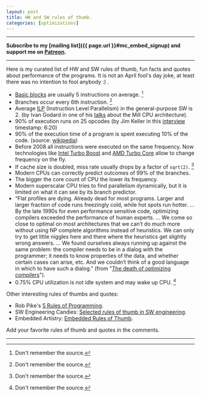 ```yaml
---
layout: post
title: HW and SW rules of thumb.
categories: [optimizations]
---
```


------
**Subscribe to my [mailing list]({{ page.url }}#mc_embed_signup) and support me on [Patreon](https://www.patreon.com/dendibakh).**

------

Here is my curated list of HW and SW rules of thumb, fun facts and quotes about performance of the programs. It is not an April fool's day joke, at least there was no intention to fool anybody :) .

- [Basic blocks](https://en.wikipedia.org/wiki/Basic_block) are usually 5 instructions on average. [^1]
- Branches occur every 6th instruction. [^1]
- Average [ILP](https://en.wikipedia.org/wiki/Instruction-level_parallelism) (Instruction Level Parallelism) in the general-purpose SW is 2. (by Ivan Godard in one of his [talks](https://www.youtube.com/channel/UCKdGg6hZoUYnjyRUb08Kjbg) about the Mill CPU architecture).
- 90% of execution runs on 25 opcodes (by Jim Keller in this [interview](https://www.youtube.com/watch?v=Nb2tebYAaOA) timestamp: 6:20)
- 90% of the execution time of a program is spent executing 10% of the code. (source: [wikipedia](https://en.wikipedia.org/wiki/Program_optimization#Bottlenecks))
- Before 2008 all instructions were executed on the same frequency. Now technologies like [Intel Turbo Boost](https://en.wikipedia.org/wiki/Intel_Turbo_Boost) and [AMD Turbo Core](https://en.wikipedia.org/wiki/AMD_Turbo_Core) allow to change frequency on the fly.
- If cache size is doubled, miss rate usually drops by a factor of `sqrt(2)`. [^1]
- Modern CPUs can correctly predict outcomes of 99% of the branches.
- The bigger the core count of CPU the lower its frequency.
- Modern superscalar CPU tries to find parallelism dynamically, but it is limited on what it can see by its branch predictor.
- “Flat profiles are dying. Already dead for most programs. Larger and larger fraction of code runs freezingly cold, while hot spots run hotter. ... By the late 1990s for even performance sensitive code, optimizing compilers exceeded the performance of human experts. ... We come so close to optimal on most architectures that we can’t do much more without using NP complete algorithms instead of heuristics. We can only try to get little niggles here and there where the heuristics get slightly wrong answers. ... We found ourselves always running up against the same problem: the compiler needs to be in a dialog with the programmer; it needs to know properties of the data, and whether certain cases can arise, etc. And we couldn’t think of a good language in which to have such a dialog." (from "[The death of optimizing compilers](http://cr.yp.to/talks/2015.04.16/slides-djb-20150416-a4.pdf)").
- 0.75% CPU utilization is not idle system and may wake up CPU. [^1]

Other interesting rules of thumbs and quotes:
- Rob Pike's [5 Rules of Programming](https://users.ece.utexas.edu/~adnan/pike.html).
- SW Engineering Candies: [Selected rules of thumb in SW engineering](https://www.sw-engineering-candies.com/blog-1/rules-of-thumb-in-software-engineering).
- Embedded Artistry: [Embedded Rules of Thumb](https://embeddedartistry.com/blog/2018/04/26/embedded-rules-of-thumb/).

Add your favorite rules of thumb and quotes in the comments.

------

[^1]: Don't remember the source.
